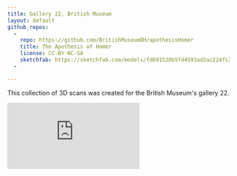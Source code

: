 ```yaml
---
title: Gallery 22, British Museum
layout: default
github_repos:
  -
    repo: https://github.com/BritishMuseumDH/apothesisHomer
    title: The Apothesis of Homer
    license: CC-BY-NC-SA
    sketchfab: https://sketchfab.com/models/fd691528b5fd4593ad2ac224fc2f19c5
  -

---
```


This collection of 3D scans was created for the British Museum's gallery 22.

<div class="embed-responsive embed-responsive-4by3 mb-3">
    <iframe title="A 3D model" class="embed-responsive-item" src="https://sketchfab.com/playlists/embed?collection=305df4f98d024c5bb69f7f3ddcc41f46" frameborder="0" allow="autoplay; fullscreen; vr" mozallowfullscreen="true" webkitallowfullscreen="true"></iframe>
</div>
